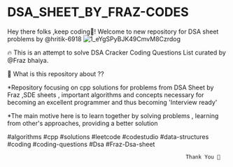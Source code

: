 # DSA_SHEET_BY_FRAZ-CODES
Hey there folks ,keep coding🎃!  Welcome to new repository for DSA sheet problems by @hritik-6918 
![1_eYgSPyBJK49CmvM8Czrdog](https://user-images.githubusercontent.com/83581212/181916003-b8369fa3-3792-4211-8b3d-6876eb52fa9b.jpeg)


🔥 This is an attempt to solve DSA Cracker Coding Questions List curated by @Fraz bhaiya.

🍁 What is this repository about ??

*Repository focusing on cpp solutions for problems from DSA Sheet by Fraz ,SDE sheets , important algorithms and concepts necessary for becoming an excellent programmer and thus becoming 'Interview ready'

*The main motive here is to learn together by solving problems , learning from other's approaches, providing a better solution

#algorithms   #cpp    #solutions   #leetcode   #codestudio   #data-structures   #coding   #coding-questions   #Dsa     #Fraz-Dsa-sheet

                                                             Thank You 🎃
